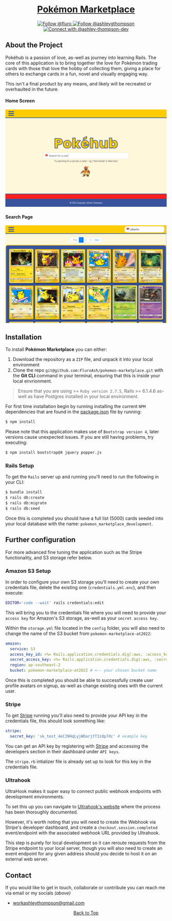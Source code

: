 <a id="top"></a>
<h1 align="center">
  <a href="https://pokemon-marketplace-at2022.herokuapp.com/">
    Pokémon Marketplace
  </a>
</h1>

<div align="center">
  <a href="https://github.com/FluroAsh" target="_blank">
    <img src="https://img.shields.io/badge/Github-666666?style=for-the-badge&logo=github&logoColor=white" alt="Follow @fluro" /> 
  </a>

  <a href="https://twitter.com/intent/follow?screen_name=ashleygthompson" target="_blank">
    <img src="https://img.shields.io/badge/Twitter-1DA1F2?style=for-the-badge&logo=twitter&logoColor=white" alt="Follow @ashleygthompson" />
  </a>

  <a href="https://www.linkedin.com/in/ashley-thompson-dev/" target="_blank">
    <img src="https://img.shields.io/badge/LinkedIn-0077B5?style=for-the-badge&logo=linkedin&logoColor=white" alt="Connect with @ashley-thompson-dev"/>
  </a>
</div>

## About the Project
Pokéhub is a passion of love, as-well as journey into learning Rails. The core of this application is to bring together the love for Pokémon trading cards with those that love the hobby of collecting them, giving a place for others to exchange cards in a fun, novel and visually engaging way.

This isn't a final product by any means, and likely will be recreated or overhaulted in the future.

#### Home Screen
<img src="./app/images/../assets/images/readme-1.png">

#### Search Page
<img src="./app/images/../assets/images/readme-2.png">

## Installation
To install **Pokémon Marketplace** you can either:
1.  Download the repository as a `ZIP` file, and unpack it into your local environment
2.  Clone the repo `git@github.com:FluroAsh/pokemon-marketplace.git` with the **Git CLI** command in your terminal, ensuring that this is inside your local envrionment.

> Ensure that you are using >= `Ruby version 2.7.5`, Rails >= 6.1.4.6 as-well as have Postgres installed in your local environment.

For first time installation begin by running installing the current `NPM` dependencies that are found in the [package.json](https://github.com/FluroAsh/pokemon-marketplace/blob/main/package.json) file by running: 

```bash
$ npm install
```

Please note that this application makes use of `Bootstrap version 4`, later versions cause unexpected issues. If you are still having problems, try executing:

```bash
$ npm install bootstrap@4 jquery popper.js
```

### Rails Setup
To get the `Rails` server up and running you'll need to run the following in your CLI:

```bash
$ bundle install
$ rails db:create
$ rails db:migrate
$ rails db:seed
```

Once this is completed you should have a full list (5000) cards seeded into your local database with the name: `pokemon_marketplace_development`.

## Further configuration
For more advanced fine tuning the application such as the Stripe functionality, and S3 storage refer below.

### Amazon S3 Setup

In order to configure your own S3 storage you'll need to create your own credentials file, delete the existing one (`credentials.yml.enc`), and then execute:

```bash
EDITOR='code --wait' rails credentials:edit
```

This will bring you to the credentials file where you will need to provide your `access key` for Amazon's S3 storage, as-well as your `secret access key`.

Within the `storage.yml` file located in the `config` folder, you will also need to change the name of the S3 bucket from `pokemon-marketplace-at2022`:

```yml
amazon:
  service: S3
  access_key_id: <%= Rails.application.credentials.dig(:aws, :access_key_id) %>
  secret_access_key: <%= Rails.application.credentials.dig(:aws, :secret_access_key) %>
  region: ap-southeast-2
  bucket: pokemon-marketplace-at2022 # <-- your chosen bucket name
```

Once this is completed you should be able to successfully create user profile avatars on signup, as-well as change existing ones with the current user.

### Stripe
To get [Stripe](https://stripe.com/docs/api?lang=ruby) running you'll also need to provide your API key in the credentials file, this should look something like: 

```yml
stripe:
  secret_key: 'sk_test_4eC39HqLyjWDarjtT1zdp7dc' # example key
```

You can get an API key by registering with [Stripe](https://stripe.com/en-au) and accessing the developers section in their dashboard under `API keys`.

The `stripe.rb` intializer file is already set up to look for this key in the credentials file.

### Ultrahook 
UltraHook makes it super easy to connect public webhook endpoints with development environments. 

To set this up you can navigate to [Ultrahook's website](https://www.ultrahook.com/faq) where the process has been thoroughly documented. 

However, it's worth noting that you will need to create the Webhook via Stripe's developer dashboard, and create a `checkout.session.completed` event/endpoint with the associated webhook URL provided by Ultrahook. 

This step is purely for local development so it can reroute requests from the Stripe endpoint to your local server, though you will also need to create an event endpoint for any given address should you decide to host it on an external web server.


## Contact

If you would like to get in touch, collaborate or contribute you can reach me via email or my socials *(above)*
- <a href="mailto:workashleythompson@gmail.com">workashleythompson@gmail.com</a>


<div align="center">
  <a href="#top">
    Back to Top
  </a>
</div>
